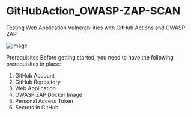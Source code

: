 # GitHubAction_OWASP-ZAP-SCAN

Testing Web Application Vulnerabilities with GitHub Actions and OWASP ZAP

![image](https://github.com/rahuls512/GitHubAction_OWASP-ZAP-SCAN/assets/123796550/f9d0a586-327a-44fb-a1b4-57b09931400c)


Prerequisites
Before getting started, you need to have the following prerequisites in place:
1. GitHub Account
2. GitHub Repository  
3. Web Application
4. OWASP ZAP Docker Image
5. Personal Access Token
6. Secrets in GitHub
